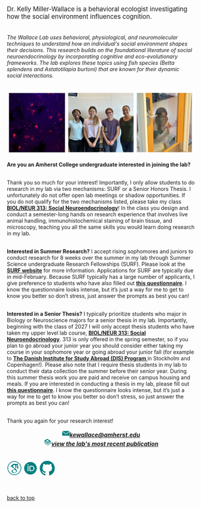 <body>
		
<div class="container">
<div class="blurb">
<p style="text-align:left;font-size:120%">Dr. Kelly Miller-Wallace is a behavioral ecologist investigating how the social environment influences cognition. <br><br>
	
<i>The Wallace Lab uses behavioral, physiological, and neuromolecular techniques to understand how an individual's social environment shapes their decisions. This research builds on the foundational literature of social neuroendocrinology by incorporating cognitive and eco-evolutionary frameworks. The lab explores these topics using fish species (Betta splendens and Astatotilapia burtoni) that are known for their dynamic social interactions. <br><br></i>

<p><center><img src="/images/lab_photo_collage.JPG" width="1400"> </center></p>

<b>Are you an Amherst College undergraduate interested in joining the lab?</b> <br><br>


Thank you so much for your interest! Importantly, I only allow students to do research in my lab via two mechanisms: SURF or a Senior Honors Thesis. I unfortunately do not offer open lab meetings or shadow opportunities. If you do not qualify for the two mechanisms listed, please take my class <a href="https://www.amherst.edu/academiclife/departments/courses/2324S/BIOL/BIOL-313-2324S"><b>BIOL/NEUR 313: Social Neuroendocrinology</b></a>! In the class you design and conduct a semester-long hands on research experience that involves live animal handling, immunohistochemical staining of brain tissue, and microscopy, teaching you all the same skills you would learn doing research in my lab.<br><br>

<b>Interested in Summer Research?</b> I accept rising sophomores and juniors to conduct research for 8 weeks over the summer in my lab through Summer Science undergraduate Research Fellowships (SURF). Please look at the <a href="https://www.amherst.edu/academiclife/student-faculty-research/surf-program"><b>SURF website</b></a> for more information. Applications for SURF are typically due in mid-February. Because SURF typically has a large number of applicants, I give preference to students who have also filled out <a href="https://kellyjwallace.github.io/images/Wallace_Lab_Questionnaire.pdf"><b>this questionnaire</b></a>. I know the questionnaire looks intense, but it’s just a way for me to get to know you better so don’t stress,  just answer the prompts as best you can!<br><br>

<b>Interested in a Senior Thesis?</b> I typically prioritize students who major in Biology or Neuroscience majors for a senior thesis in my lab. Importantly, beginning with the class of 2027 I will only accept thesis students who have taken my upper level lab course, <a href="https://www.amherst.edu/academiclife/departments/courses/2324S/BIOL/BIOL-313-2324S"><b>BIOL/NEUR 313: Social Neuroendocrinology</b></a>. 313 is only offered in the spring semester, so if you plan to go abroad your junior year you should consider either taking my course in your sophomore year or going abroad your junior fall (for example to <a href="https://disabroad.org/academic-programs/"><b>The Danish Institute for Study Abroad (DIS) Program </b></a> in Stockholm and Copenhagen!). Please also note that I require thesis students in my lab to conduct their data collection the summer before their senior year. During this summer thesis work you are paid and receive on campus housing and meals. If you are interested in conducting a thesis in my lab, please fill out <a href="https://kellyjwallace.github.io/images/Wallace_Lab_Questionnaire.pdf"><b>this questionnaire</b></a>. I know the questionnaire looks intense, but it’s just a way for me to get to know you better so don’t stress, so just answer the prompts as best you can!<br><br>

Thank you again for your research interest!



</p> 
	
<p style="text-align:center;font-size:110%">
<img src="/images/social_media_icons/gmail.png" width="20" height="20"><a href="mailto:kewallace@amherst.edu"><i><b>kewallace@amherst.edu</b></i></a><br>
	<img src="/images/social_media_icons/book.png" width="20" height="20"><a href="https://doi.org/10.59390/AFSC6949"><i><b>view the lab's most recent publication</b></i></a><br><br>
	
<a href="https://scholar.google.com/citations?user=y8kYZGAAAAAJ&hl=en&oi=ao"> <img src="/images/social_media_icons/googlescholar.png" width="40" height="40"></a>
<a href="https://orcid.org/0000-0002-2361-1213"> <img src="/images/social_media_icons/orcid.png" width="40" height="40"></a>
<a href="https://github.com/kellyjwallace/"> <img src="/images/social_media_icons/github.png" width="40" height="40"></a>
	
<br><br><a href="../">back to top</a>
